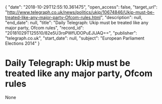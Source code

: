 {
  "date": "2018-10-29T12:55:10.361475", 
  "open_access": false, 
  "target_url": "http://www.telegraph.co.uk/news/politics/ukip/10674846/Ukip-must-be-treated-like-any-major-party-Ofcom-rules.html", 
  "description": null, 
  "end_date": null, 
  "title": "Daily Telegraph: Ukip must be treated like any major party, Ofcom rules", 
  "record_id": "20181029T125510/82e5U3roPWfUDOPuEJlJAQ==", 
  "publisher": "telegraph.co.uk", 
  "start_date": null, 
  "subject": "European Parliament Elections 2014"
}

# Daily Telegraph: Ukip must be treated like any major party, Ofcom rules

None